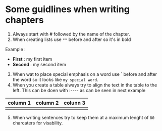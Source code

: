 # Some guidlines when writing chapters

1. Always start with # followed by the name of the chapter.
2. When creating lists use `**` before and after so it's in bold

Example :

- **First** : my first item
- **Second** : my second item

3. When wat to place special emphasis on a word use \` before and after the word so it looks like
   `my special word`.
5. When you create a table always try to align the text in the table to the left.
   This can be doen with :---- as can be seen in next example

| column 1 | column 2 | colunn 3 |
| :----    | :----    | :----    |
|          |          |          |

5. When writing sentences try to keep them at a maximum lenght of `80` charcaters
   for visability.
